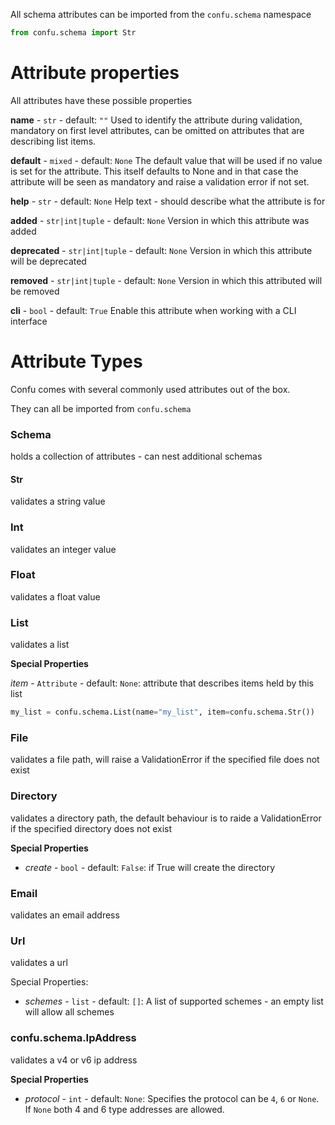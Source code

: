 All schema attributes can be imported from the `confu.schema` namespace

```py
from confu.schema import Str
```

# Attribute properties

All attributes have these possible properties

**name** - `str` - default: `""`
Used to identify the attribute during validation, mandatory on first level attributes, can be omitted on attributes that are describing list items.

**default** - `mixed` - default: `None`
The default value that will be used if no value is set for the attribute. This itself defaults to
None and in that case the attribute will be seen as mandatory and raise a validation error
if not set.

**help** - `str` - default: `None`
Help text - should describe what the attribute is for

**added** - `str|int|tuple` - default: `None`
Version in which this attribute was added

**deprecated** - `str|int|tuple` - default: `None`
Version in which this attribute will be deprecated

**removed** - `str|int|tuple` - default: `None`
Version in which this attributed will be removed

**cli** - `bool` - default: `True`
Enable this attribute when working with a CLI interface

# Attribute Types

Confu comes with several commonly used attributes out of the box.

They can all be imported from `confu.schema`

### Schema
holds a collection of attributes - can nest additional schemas

#### Str
validates a string value

### Int
validates an integer value

### Float
validates a float value

### List
validates a list

**Special Properties**

*item* - `Attribute` - default: `None`: attribute that describes items held by this list

```py
my_list = confu.schema.List(name="my_list", item=confu.schema.Str())
```

### File
validates a file path, will raise a ValidationError if the specified file does not exist

### Directory
validates a directory path, the default behaviour is to raide a ValidationError if the specified
directory does not exist

**Special Properties**

  - *create* - `bool` - default: `False`: if True will create the directory

### Email
validates an email address

### Url
validates a url

Special Properties:
  - *schemes* - `list` - default: `[]`: A list of supported schemes - an empty list will allow all schemes

### confu.schema.IpAddress
validates a v4 or v6 ip address

**Special Properties**

  - *protocol* - `int` - default: `None`: Specifies the protocol can be `4`, `6` or `None`. If `None` both 4 and 6 type addresses are allowed.

